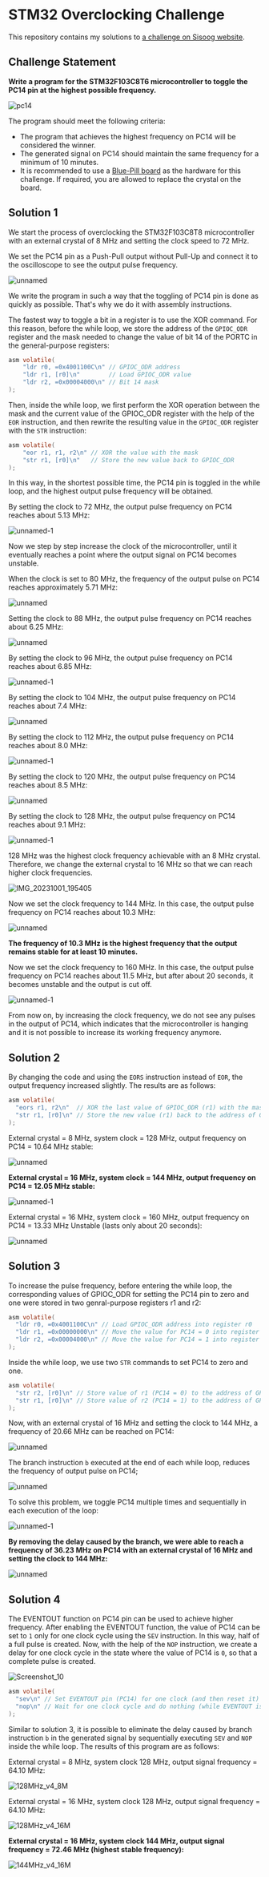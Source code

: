 # STM32 Overclocking Challenge

This repository contains my solutions to [a challenge on Sisoog website](https://sisoog.com/2023/09/28/%d9%85%d8%b3%d8%a7%d8%a8%d9%82%d9%87-%d9%87%d9%81%d8%aa%d9%85-%d8%b3%db%8c%d8%b3%d9%88%da%af/).

## Challenge Statement

**Write a program for the STM32F103C8T6 microcontroller to toggle the PC14 pin at the highest possible frequency.**

![pc14](https://github.com/m3y54m/stm32-overclocking-challenge/assets/1549028/164b9463-871c-4aa6-9023-f01f0d98a446)

The program should meet the following criteria:

- The program that achieves the highest frequency on PC14 will be considered the winner.
- The generated signal on PC14 should maintain the same frequency for a minimum of 10 minutes.
- It is recommended to use a [Blue-Pill board](https://stm32world.com/wiki/Blue_Pill) as the hardware for this challenge. If required, you are allowed to replace the crystal on the board.

## Solution 1

We start the process of overclocking the STM32F103C8T8 microcontroller with an external crystal of 8 MHz and setting the clock speed to 72 MHz.

We set the PC14 pin as a Push-Pull output without Pull-Up and connect it to the oscilloscope to see the output pulse frequency.

![unnamed](https://github.com/m3y54m/stm32-overclocking-challenge/assets/1549028/e9cd48f6-4b72-4660-af47-110bf5e82bf9)

We write the program in such a way that the toggling of PC14 pin is done as quickly as possible. That's why we do it with assembly instructions.

The fastest way to toggle a bit in a register is to use the XOR command. For this reason, before the while loop, we store the address of the `GPIOC_ODR` register and the mask needed to change the value of bit 14 of the PORTC in the general-purpose registers:

```c
asm volatile(
    "ldr r0, =0x4001100C\n" // GPIOC_ODR address
    "ldr r1, [r0]\n"        // Load GPIOC_ODR value
    "ldr r2, =0x00004000\n" // Bit 14 mask
);
```

Then, inside the while loop, we first perform the XOR operation between the mask and the current value of the GPIOC_ODR register with the help of the `EOR` instruction, and then rewrite the resulting value in the `GPIOC_ODR` register with the `STR` instruction:

```c
asm volatile(
    "eor r1, r1, r2\n" // XOR the value with the mask
    "str r1, [r0]\n"   // Store the new value back to GPIOC_ODR
);
```

In this way, in the shortest possible time, the PC14 pin is toggled in the while loop, and the highest output pulse frequency will be obtained.

By setting the clock to 72 MHz, the output pulse frequency on PC14 reaches about 5.13 MHz:

![unnamed-1](https://github.com/m3y54m/stm32-overclocking-challenge/assets/1549028/3f8946e6-e471-4bcd-942c-365c4f05b9d1)

Now we step by step increase the clock of the microcontroller, until it eventually reaches a point where the output signal on PC14 becomes unstable.

When the clock is set to 80 MHz, the frequency of the output pulse on PC14 reaches approximately 5.71 MHz:

![unnamed](https://github.com/m3y54m/stm32-overclocking-challenge/assets/1549028/5b7ed9fc-c93c-4111-9049-84f94bee5608)

Setting the clock to 88 MHz, the output pulse frequency on PC14 reaches about 6.25 MHz:

![unnamed](https://github.com/m3y54m/stm32-overclocking-challenge/assets/1549028/467b4e38-9a2f-4574-8eb9-4f4194cc15c5)

By setting the clock to 96 MHz, the output pulse frequency on PC14 reaches about 6.85 MHz:

![unnamed-1](https://github.com/m3y54m/stm32-overclocking-challenge/assets/1549028/91792af6-8377-4fcd-adf8-3c8715c8dfa8)

By setting the clock to 104 MHz, the output pulse frequency on PC14 reaches about 7.4 MHz:

![unnamed](https://github.com/m3y54m/stm32-overclocking-challenge/assets/1549028/172efa03-de96-4679-b139-10cb421c8ed8)

By setting the clock to 112 MHz, the output pulse frequency on PC14 reaches about 8.0 MHz:

![unnamed-1](https://github.com/m3y54m/stm32-overclocking-challenge/assets/1549028/cb7b5caf-7e21-4bfa-a6c6-c5d41f34b8a6)

By setting the clock to 120 MHz, the output pulse frequency on PC14 reaches about 8.5 MHz:

![unnamed](https://github.com/m3y54m/stm32-overclocking-challenge/assets/1549028/e707a410-fef1-4941-82ba-628c6b53bb7d)

By setting the clock to 128 MHz, the output pulse frequency on PC14 reaches about 9.1 MHz:

![unnamed-1](https://github.com/m3y54m/stm32-overclocking-challenge/assets/1549028/d005036b-e9ed-40c7-8c18-ef32f3d984f1)

128 MHz was the highest clock frequency achievable with an 8 MHz crystal. Therefore, we change the external crystal to 16 MHz so that we can reach higher clock frequencies.

![IMG_20231001_195405](https://github.com/m3y54m/stm32-overclocking-challenge/assets/1549028/33f3ca02-53d7-43d8-b7e8-4d9710d3b592)

Now we set the clock frequency to 144 MHz. In this case, the output pulse frequency on PC14 reaches about 10.3 MHz:

![unnamed](https://github.com/m3y54m/stm32-overclocking-challenge/assets/1549028/58dff154-c042-475d-a193-3547b6c880b5)

**The frequency of 10.3 MHz is the highest frequency that the output remains stable for at least 10 minutes.**

Now we set the clock frequency to 160 MHz. In this case, the output pulse frequency on PC14 reaches about 11.5 MHz, but after about 20 seconds, it becomes unstable and the output is cut off.

![unnamed-1](https://github.com/m3y54m/stm32-overclocking-challenge/assets/1549028/4c23c660-227e-40a5-a059-5ee8ab06594d)

From now on, by increasing the clock frequency, we do not see any pulses in the output of PC14, which indicates that the microcontroller is hanging and it is not possible to increase its working frequency anymore.

## Solution 2

By changing the code and using the `EORS` instruction instead of `EOR`, the output frequency increased slightly. The results are as follows:

```c
asm volatile(
  "eors r1, r2\n"  // XOR the last value of GPIOC_ODR (r1) with the mask (r2)
  "str r1, [r0]\n" // Store the new value (r1) back to the address of GPIOC_ODR
);
```

External crystal = 8 MHz, system clock = 128 MHz, output frequency on PC14 = 10.64 MHz stable:

![unnamed](https://github.com/m3y54m/stm32-overclocking-challenge/assets/1549028/896e1fd8-91a3-48c1-ac06-57b7887ba799)

**External crystal = 16 MHz, system clock = 144 MHz, output frequency  on PC14 = 12.05 MHz stable:**

![unnamed-1](https://github.com/m3y54m/stm32-overclocking-challenge/assets/1549028/6fffa32e-d92c-4eac-a8f7-8cba81678187)

External crystal = 16 MHz, system clock = 160 MHz, output frequency on PC14 = 13.33 MHz Unstable (lasts only about 20 seconds):

![unnamed](https://github.com/m3y54m/stm32-overclocking-challenge/assets/1549028/6384566f-a16d-43df-b01d-5dd7a625acd3)

## Solution 3

To increase the pulse frequency, before entering the while loop, the corresponding values of GPIOC_ODR for setting the PC14 pin to zero and one were stored in two genral-purpose registers r1 and r2:

```c
asm volatile(
  "ldr r0, =0x4001100C\n" // Load GPIOC_ODR address into register r0
  "ldr r1, =0x00000000\n" // Move the value for PC14 = 0 into register r1
  "ldr r2, =0x00004000\n" // Move the value for PC14 = 1 into register r2
);
```

Inside the while loop, we use two `STR` commands to set PC14 to zero and one.

```c
asm volatile(
  "str r2, [r0]\n" // Store value of r1 (PC14 = 0) to the address of GPIOC_ODR
  "str r1, [r0]\n" // Store value of r2 (PC14 = 1) to the address of GPIOC_ODR
);
```

Now, with an external crystal of 16 MHz and setting the clock to 144 MHz, a frequency of 20.66 MHz can be reached on PC14:

![unnamed](https://github.com/m3y54m/stm32-overclocking-challenge/assets/1549028/7472b35f-3f81-4bf9-8d92-e28eec869349)

The branch instruction `b` executed at the end of each while loop, reduces the frequency of output pulse on PC14;

![unnamed](https://github.com/m3y54m/stm32-overclocking-challenge/assets/1549028/4bdf354d-4d27-4ff4-b20d-91210b51f5e8)

To solve this problem, we toggle PC14 multiple times and sequentially in each execution of the loop:

![unnamed-1](https://github.com/m3y54m/stm32-overclocking-challenge/assets/1549028/a43d2e2e-fb9f-4e71-b1c0-dcd5944fdd60)

**By removing the delay caused by the branch, we were able to reach a frequency of 36.23 MHz on PC14 with an external crystal of 16 MHz and setting the clock to 144 MHz:**

![unnamed](https://github.com/m3y54m/stm32-overclocking-challenge/assets/1549028/d7bea841-1a9d-40dc-a2cc-a9fab940eaa7)

## Solution 4

The EVENTOUT function on PC14 pin can be used to achieve higher frequency. After enabling the EVENTOUT function, the value of PC14 can be set to `1` only for one clock cycle using the `SEV` instruction. In this way, half of a full pulse is created. Now, with the help of the `NOP` instruction, we create a delay for one clock cycle in the state where the value of PC14 is `0`, so that a complete pulse is created.

![Screenshot_10](https://github.com/m3y54m/stm32-overclocking-challenge/assets/1549028/35acc2ad-6d8f-4805-8509-ccb1999204ec)

```c
asm volatile(
  "sev\n" // Set EVENTOUT pin (PC14) for one clock (and then reset it) => PC14 =1
  "nop\n" // Wait for one clock cycle and do nothing (while EVENTOUT is reset) => PC14 = 0
);
```

Similar to solution 3, it is possible to eliminate the delay caused by branch instruction `b` in the generated signal by sequentially executing `SEV` and `NOP` inside the while loop. The results of this program are as follows:

External crystal = 8 MHz, system clock 128 MHz, output signal frequency = 64.10 MHz:

![128MHz_v4_8M](https://github.com/m3y54m/stm32-overclocking-challenge/assets/1549028/a064a292-957b-4ec5-9bb9-a1f6d6c7f3df)

External crystal = 16 MHz, system clock 128 MHz, output signal frequency = 64.10 MHz:

![128MHz_v4_16M](https://github.com/m3y54m/stm32-overclocking-challenge/assets/1549028/352d359a-ea74-4bd3-ac1b-2fcbf6f8c437)

**External crystal = 16 MHz, system clock 144 MHz, output signal frequency = 72.46 MHz (highest stable frequency):**

![144MHz_v4_16M](https://github.com/m3y54m/stm32-overclocking-challenge/assets/1549028/ce426b2e-4062-42c0-b00f-563a52a3fde5)
